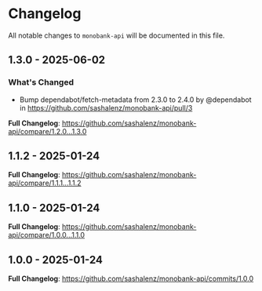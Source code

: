 # Changelog

All notable changes to `monobank-api` will be documented in this file.

## 1.3.0 - 2025-06-02

### What's Changed

* Bump dependabot/fetch-metadata from 2.3.0 to 2.4.0 by @dependabot in https://github.com/sashalenz/monobank-api/pull/3

**Full Changelog**: https://github.com/sashalenz/monobank-api/compare/1.2.0...1.3.0

## 1.1.2 - 2025-01-24

**Full Changelog**: https://github.com/sashalenz/monobank-api/compare/1.1.1...1.1.2

## 1.1.0 - 2025-01-24

**Full Changelog**: https://github.com/sashalenz/monobank-api/compare/1.0.0...1.1.0

## 1.0.0 - 2025-01-24

**Full Changelog**: https://github.com/sashalenz/monobank-api/commits/1.0.0
